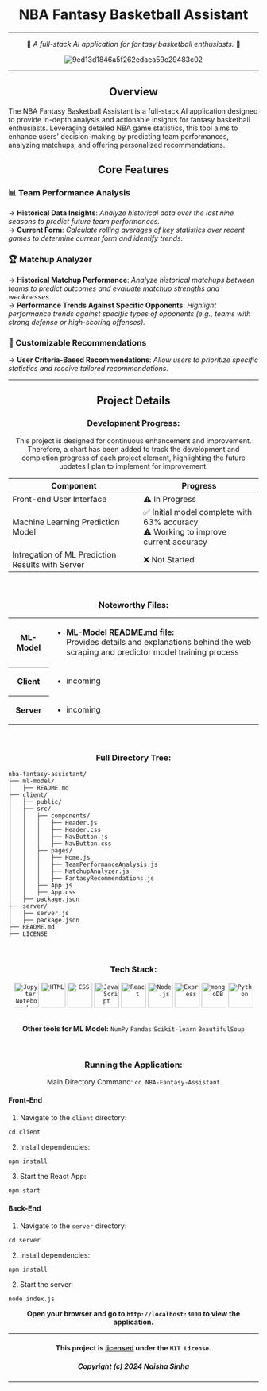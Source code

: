 <div align="center">
  
# NBA Fantasy Basketball Assistant

***

🏀 _A full-stack AI application for fantasy basketball enthusiasts._ 🏀

![9ed13d1846a5f262edaea59c29483c02](https://github.com/naishasinha/NBA-Fantasy-Assistant/assets/117387359/b33e4381-c769-42e4-b8f5-d794aebb213b)


***
## Overview 

<div align = "left">
The NBA Fantasy Basketball Assistant is a full-stack AI application designed to provide in-depth analysis and actionable insights for fantasy basketball enthusiasts. Leveraging detailed NBA game statistics, this tool aims to enhance users' decision-making by predicting team performances, analyzing matchups, and offering personalized recommendations.

</div>

## Core Features

<div align = "left">
  
### 📊 Team Performance Analysis
  
→ **Historical Data Insights**: _Analyze historical data over the last nine seasons to predict future team performances._ <br>
→ **Current Form**: _Calculate rolling averages of key statistics over recent games to determine current form and identify trends._

### 🏆 Matchup Analyzer 
→ **Historical Matchup Performance**: _Analyze historical matchups between teams to predict outcomes and evaluate matchup strengths and weaknesses._ <br>
→ **Performance Trends Against Specific Opponents**: _Highlight performance trends against specific types of opponents (e.g., teams with strong defense or high-scoring offenses)._

### 📝 Customizable Recommendations 
→ **User Criteria-Based Recommendations**: _Allow users to prioritize specific statistics and receive tailored recommendations._
</div>

***
## Project Details

### Development Progress:
	
This project is designed for continuous enhancement and improvement. Therefore, a chart has been added to track the development and completion progress of each project element, highlighting the future updates I plan to implement for improvement.

| Component    | Progress |
| -------- | ------- |
| Front-end User Interface | ⚠️ In Progress|
| Machine Learning Prediction Model | ✅ Initial model complete with 63% accuracy <br> ⚠️ Working to improve current accuracy|
| Intregation of ML Prediction Results with Server | ❌ Not Started |

<br>

### Noteworthy Files:
<table>
  <tr>
    <th>ML-Model</th>
    <td> 
      <ul>
        <li>
          <strong>ML-Model <a href = "ML-Model/README.md">README.md</a> file: </strong> <br> Provides details and explanations behind the web scraping and predictor model training process
        </li>  
      </ul>
    </td>
  </tr>
  
  <tr>
    <th>Client</th>
    <td>
      <ul>
        <li>
          incoming
        </li>  
      </ul>
    </td>
  </tr>
  <tr>
    <th>Server</th>
    <td>
      <ul>
        <li>
          incoming
        </li>  
      </ul>
    </td>
  </tr>
</table>

<br>

### Full Directory Tree:

<div align="left">

```
nba-fantasy-assistant/
├── ml-model/
│   ├── README.md
├── client/
│   ├── public/
│   ├── src/
│   │   ├── components/
│   │   │   ├── Header.js
│   │   │   ├── Header.css
│   │   │   ├── NavButton.js
│   │   │   ├── NavButton.css
│   │   ├── pages/
│   │   │   ├── Home.js
│   │   │   ├── TeamPerformanceAnalysis.js
│   │   │   ├── MatchupAnalyzer.js
│   │   │   ├── FantasyRecommendations.js
│   │   ├── App.js
│   │   ├── App.css
│   ├── package.json
├── server/
│   ├── server.js
│   ├── package.json
├── README.md
├── LICENSE
```
  
</div>

<br>

### Tech Stack:
<div align="center">
	<code><img width="50" src="https://user-images.githubusercontent.com/25181517/183914128-3fc88b4a-4ac1-40e6-9443-9a30182379b7.png" alt="Jupyter Notebook" title="Jupyter Notebook"/></code>
	<code><img width="50" src="https://user-images.githubusercontent.com/25181517/192158954-f88b5814-d510-4564-b285-dff7d6400dad.png" alt="HTML" title="HTML"/></code>
	<code><img width="50" src="https://user-images.githubusercontent.com/25181517/183898674-75a4a1b1-f960-4ea9-abcb-637170a00a75.png" alt="CSS" title="CSS"/></code>
	<code><img width="50" src="https://user-images.githubusercontent.com/25181517/117447155-6a868a00-af3d-11eb-9cfe-245df15c9f3f.png" alt="JavaScript" title="JavaScript"/></code>
	<code><img width="50" src="https://user-images.githubusercontent.com/25181517/183897015-94a058a6-b86e-4e42-a37f-bf92061753e5.png" alt="React" title="React"/></code>
	<code><img width="50" src="https://user-images.githubusercontent.com/25181517/183568594-85e280a7-0d7e-4d1a-9028-c8c2209e073c.png" alt="Node.js" title="Node.js"/></code>
	<code><img width="50" src="https://user-images.githubusercontent.com/25181517/183859966-a3462d8d-1bc7-4880-b353-e2cbed900ed6.png" alt="Express" title="Express"/></code>
	<code><img width="50" src="https://user-images.githubusercontent.com/25181517/182884177-d48a8579-2cd0-447a-b9a6-ffc7cb02560e.png" alt="mongoDB" title="mongoDB"/></code>
	<code><img width="50" src="https://user-images.githubusercontent.com/25181517/183423507-c056a6f9-1ba8-4312-a350-19bcbc5a8697.png" alt="Python" title="Python"/></code>
</div>

<br>

**Other tools for ML Model:**
`NumPy`
`Pandas`
`Scikit-learn`
`BeautifulSoup`

<br>

### Running the Application:

Main Directory Command: `cd NBA-Fantasy-Assistant`

<div align="left">

#### Front-End
1. Navigate to the `client` directory:

```
cd client
```

2. Install dependencies:

```
npm install
```

3. Start the React App:

```
npm start
```

#### Back-End
1. Navigate to the `server` directory:

```
cd server
```

2. Install dependencies:

```
npm install
```

2. Start the server:

```
node index.js
```

</div>

**Open your browser and go to `http://localhost:3000` to view the application.**

***
#### This project is [licensed](LICENSE) under the `MIT License`.
##### _Copyright (c) 2024 Naisha Sinha_

***
</div>
